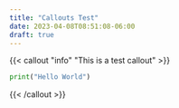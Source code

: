 ```yaml
---
title: "Callouts Test"
date: 2023-04-08T08:51:08-06:00
draft: true
---
```


{{< callout "info" "This is a test callout" >}}
```python
print("Hello World")
```
{{< /callout >}}